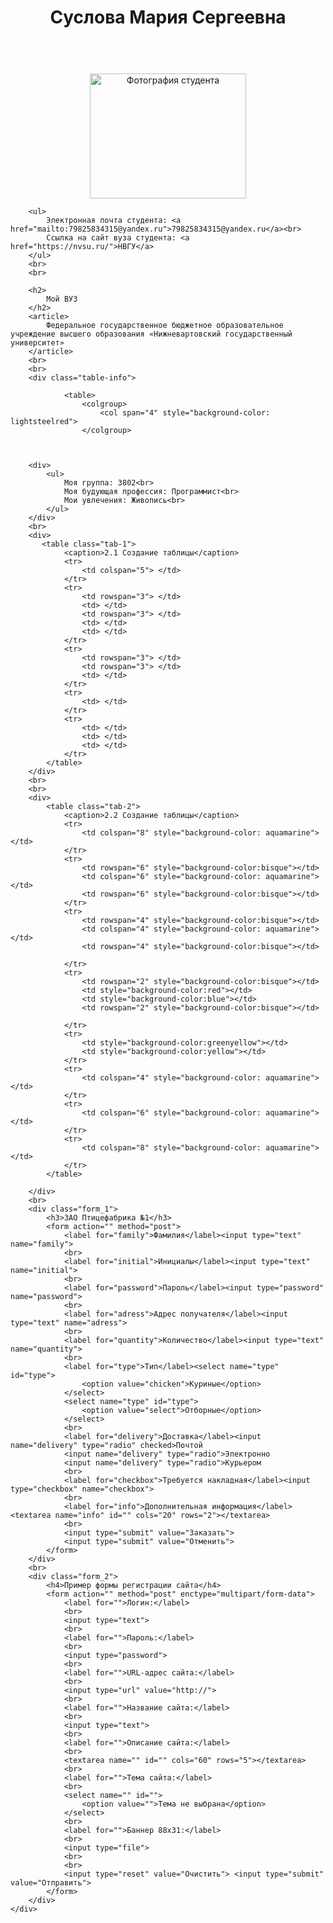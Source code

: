<!DOCTYPE html>
<html lang="en">

<head>
    <meta charset="UTF-8">
    <title>
        Сайт о студенте
    </title>
    <link rel="stylesheet" type="text/css" href="style.css">
</head>


<body>
    <div class="main">
        <header>
            <h1>
                <strong>
                    <center>
                        Суслова Мария Сергеевна
                    </center>
                </strong>
            </h1>
        </header>
        <br>
        <center>
            <img class="image" src="https://sun9-76.userapi.com/c857520/v857520263/cdf3a/1jJ7EARCrZA.jpg" alt="Фотография студента" style="width:250px; height: 200px;">
        </center>

        <ul>
            Электронная почта студента: <a href="mailto:79825834315@yandex.ru">79825834315@yandex.ru</a><br>
            Ссылка на сайт вуза студента: <a href="https://nvsu.ru/">НВГУ</a>
        </ul>
        <br>
        <br>

        <h2>
            Мой ВУЗ
        </h2>
        <article>
            Федеральное государственное бюджетное образовательное учреждение высшего образования «Нижневартовский государственный университет»
        </article>
        <br>
        <br>
        <div class="table-info">
        
                <table>
                    <colgroup>
                        <col span="4" style="background-color: lightsteelred">
                    </colgroup>
                    
       
    
        <div>
            <ul>
                Моя группа: 3802<br>
                Моя будующая профессия: Программист<br>
                Мои увлечения: Живопись<br>
            </ul>
        </div>
        <br>
        <div>
           <table class="tab-1">
                <caption>2.1 Создание таблицы</caption>
                <tr>
                    <td colspan="5"> </td>
                </tr>
                <tr>
                    <td rowspan="3"> </td>
                    <td> </td>
                    <td rowspan="3"> </td>
                    <td> </td>
                    <td> </td>
                </tr>
                <tr>
                    <td rowspan="3"> </td>
                    <td rowspan="3"> </td>
                    <td> </td>
                </tr>
                <tr>
                    <td> </td>
                </tr>
                <tr>
                    <td> </td>
                    <td> </td>
                    <td> </td>
                </tr>
            </table>
        </div>
        <br>
        <br>
        <div>
            <table class="tab-2">
                <caption>2.2 Создание таблицы</caption>
                <tr>
                    <td colspan="8" style="background-color: aquamarine"></td>
                </tr>
                <tr>
                    <td rowspan="6" style="background-color:bisque"></td>
                    <td colspan="6" style="background-color: aquamarine"></td>
                    <td rowspan="6" style="background-color:bisque"></td>
                </tr>
                <tr>
                    <td rowspan="4" style="background-color:bisque"></td>
                    <td colspan="4" style="background-color: aquamarine"></td>
                    <td rowspan="4" style="background-color:bisque"></td>

                </tr>
                <tr>
                    <td rowspan="2" style="background-color:bisque"></td>
                    <td style="background-color:red"></td>
                    <td style="background-color:blue"></td>
                    <td rowspan="2" style="background-color:bisque"></td>

                </tr>
                <tr>
                    <td style="background-color:greenyellow"></td>
                    <td style="background-color:yellow"></td>
                </tr>
                <tr>
                    <td colspan="4" style="background-color: aquamarine"></td>
                </tr>
                <tr>
                    <td colspan="6" style="background-color: aquamarine"></td>
                </tr>
                <tr>
                    <td colspan="8" style="background-color: aquamarine"></td>
                </tr>
            </table>
      
        </div>
        <br>
        <div class="form_1">
            <h3>ЗАО Птицефабрика №1</h3>
            <form action="" method="post">
                <label for="family">Фамилия</label><input type="text" name="family">
                <br>
                <label for="initial">Инициалы</label><input type="text" name="initial">
                <br>
                <label for="password">Пароль</label><input type="password" name="password">
                <br>
                <label for="adress">Адрес получателя</label><input type="text" name="adress">
                <br>
                <label for="quantity">Количество</label><input type="text" name="quantity">
                <br>
                <label for="type">Тип</label><select name="type" id="type">
                    <option value="chicken">Куриные</option>
                </select>
                <select name="type" id="type">
                    <option value="select">Отборные</option>
                </select>
                <br>
                <label for="delivery">Доставка</label><input name="delivery" type="radio" checked>Почтой
                <input name="delivery" type="radio">Электронно
                <input name="delivery" type="radio">Курьером
                <br>
                <label for="checkbox">Требуется накладная</label><input type="checkbox" name="checkbox">
                <br>
                <label for="info">Дополнительная информация</label><textarea name="info" id="" cols="20" rows="2"></textarea>
                <br>
                <input type="submit" value="Заказать">
                <input type="submit" value="Отменить">
            </form>
        </div>
        <br>
        <div class="form_2">
            <h4>Пример формы регистрации сайта</h4>
            <form action="" method="post" enctype="multipart/form-data">
                <label for="">Логин:</label>
                <br>
                <input type="text">
                <br>
                <label for="">Пароль:</label>
                <br>
                <input type="password">
                <br>
                <label for="">URL-адрес сайта:</label>
                <br>
                <input type="url" value="http://">
                <br>
                <label for="">Название сайта:</label>
                <br>
                <input type="text">
                <br>
                <label for="">Описание сайта:</label>
                <br>
                <textarea name="" id="" cols="60" rows="5"></textarea>
                <br>
                <label for="">Тема сайта:</label>
                <br>
                <select name="" id="">
                    <option value="">Тема не выбрана</option>
                </select>
                <br>
                <label for="">Баннер 88x31:</label>
                <br>
                <input type="file">
                <br>
                <br>
                <input type="reset" value="Очистить"> <input type="submit" value="Отправить">
            </form>
        </div>
    </div>
</body>

</html>
